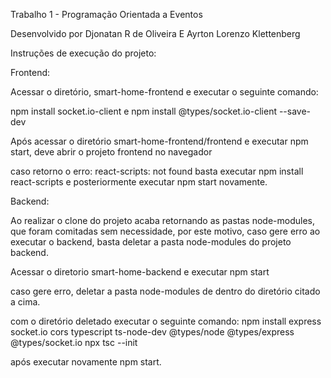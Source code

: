 Trabalho 1 - Programação Orientada a Eventos

Desenvolvido por Djonatan R de Oliveira E Ayrton Lorenzo Klettenberg

Instruções de execução do projeto:

Frontend:

Acessar o diretório, smart-home-frontend e executar o seguinte comando:

npm install socket.io-client e npm install @types/socket.io-client --save-dev

Após acessar o diretório smart-home-frontend/frontend e executar npm start, deve abrir o projeto frontend no navegador

caso retorno o erro: react-scripts: not found basta executar npm install react-scripts e posteriormente executar npm start novamente.

Backend:

Ao realizar o clone do projeto acaba retornando as pastas node-modules, que foram comitadas sem necessidade, por este motivo, caso gere erro ao executar o backend, basta deletar a pasta node-modules do projeto backend.

Acessar o diretorio smart-home-backend e executar npm start

caso gere erro, deletar a pasta node-modules de dentro do diretório citado a cima.

com o diretório deletado executar o seguinte comando: 
npm install express socket.io cors typescript ts-node-dev @types/node @types/express @types/socket.io npx tsc --init

após executar novamente npm start.



